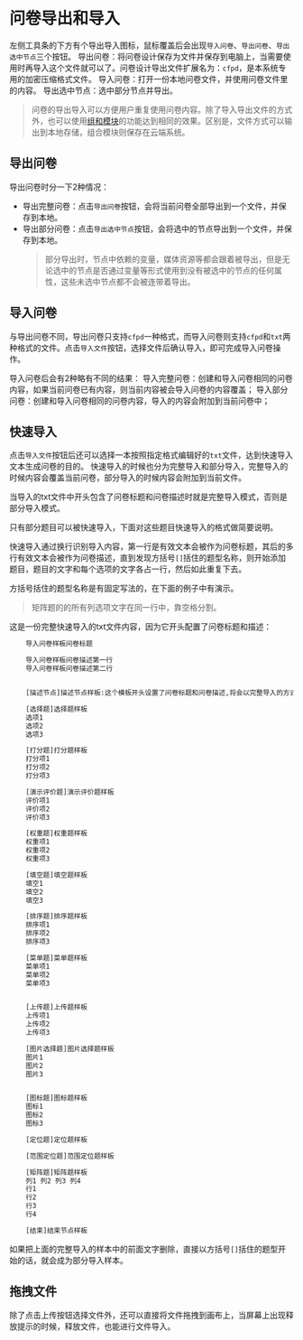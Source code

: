 # 问卷导出和导入

左侧工具条的下方有个导出导入图标，鼠标覆盖后会出现`导入问卷`、`导出问卷`、`导出选中节点`三个按钮。
导出问卷：将问卷设计保存为文件并保存到电脑上，当需要使用时再导入这个文件就可以了。问卷设计导出文件扩展名为：`cfpd`，是本系统专用的加密压缩格式文件。
导入问卷：打开一份本地问卷文件，并使用问卷文件里的内容。
导出选中节点：选中部分节点并导出。

> 问卷的导出导入可以方便用户重复使用问卷内容。除了导入导出文件的方式外，也可以使用[组和模块](../groups/concept.md)的功能达到相同的效果。区别是，文件方式可以输出到本地存储，组合模块则保存在云端系统。

## 导出问卷
导出问卷时分一下2种情况：
+ 导出完整问卷：点击`导出问卷`按钮，会将当前问卷全部导出到一个文件，并保存到本地。
+ 导出部分问卷：点击`导出选中节点`按钮，会将选中的节点导出到一个文件，并保存到本地。
    > 部分导出时，节点中依赖的变量，媒体资源等都会跟着被导出，但是无论选中的节点是否通过变量等形式使用到没有被选中的节点的任何属性，这些未选中节点都不会被连带着导出。

## 导入问卷
与导出问卷不同，导出问卷只支持`cfpd`一种格式，而导入问卷则支持`cfpd`和`txt`两种格式的文件。点击`导入文件`按钮，选择文件后确认导入，即可完成导入问卷操作。

导入问卷后会有2种略有不同的结果：
导入完整问卷：创建和导入问卷相同的问卷内容，如果当前问卷已有内容，则当前内容被会导入问卷的内容覆盖；
导入部分问卷：创建和导入问卷相同的问卷内容，导入的内容会附加到当前问卷中；

## 快速导入
点击`导入文件`按钮后还可以选择一本按照指定格式编辑好的`txt`文件，达到快速导入文本生成问卷的目的。
快速导入的时候也分为完整导入和部分导入，完整导入的时候内容会覆盖当前问卷，部分导入的时候内容会附加到当前文件。

当导入的txt文件中开头包含了问卷标题和问卷描述时就是完整导入模式，否则是部分导入模式。

只有部分题目可以被快速导入，下面对这些题目快速导入的格式做简要说明。

快速导入通过换行识别导入内容，第一行是有效文本会被作为问卷标题，其后的多行有效文本会被作为问卷描述，直到发现方括号`[]`括住的题型名称，则开始添加题目，题目的文字和每个选项的文字各占一行，然后如此重复下去。

方括号括住的题型名称是有固定写法的，在下面的例子中有演示。

> 矩阵题的的所有列选项文字在同一行中，靠空格分割。

这是一份完整快速导入的txt文件内容，因为它开头配置了问卷标题和描述：

```txt
    导入问卷样板问卷标题

    导入问卷样板问卷描述第一行
    导入问卷样板问卷描述第二行


    [描述节点]描述节点样板:这个模板开头设置了问卷标题和问卷描述,将会以完整导入的方式导入,即原问卷中的内容会被移除,导入部分成为新的问卷内容.

    [选择题]选择题样板
    选项1
    选项2
    选项3

    [打分题]打分题样板
    打分项1
    打分项2
    打分项3

    [演示评价题]演示评价题样板
    评价项1
    评价项2
    评价项3

    [权重题]权重题样板
    权重项1
    权重项2
    权重项3

    [填空题]填空题样板
    填空1
    填空2
    填空3

    [排序题]排序题样板
    排序项1
    排序项2
    排序项3

    [菜单题]菜单题样板
    菜单项1
    菜单项2
    菜单项3


    [上传题]上传题样板
    上传项1
    上传项2
    上传项3

    [图片选择题]图片选择题样板
    图片1
    图片2
    图片3


    [图标题]图标题样板
    图标1
    图标2
    图标3

    [定位题]定位题样板

    [范围定位题]范围定位题样板

    [矩阵题]矩阵题样板
    列1 列2 列3 列4
    行1
    行2
    行3
    行4

    [结束]结束节点样板

```

如果把上面的完整导入的样本中的前面文字删除，直接以方括号`[]`括住的题型开始的话，就会成为部分导入样本。


## 拖拽文件

除了点击上传按钮选择文件外，还可以直接将文件拖拽到画布上，当屏幕上出现释放提示的时候，释放文件，也能进行文件导入。
